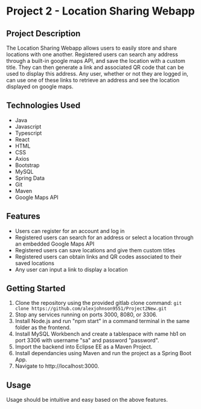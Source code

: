 # Project 2 - Location Sharing Webapp

## Project Description

The Location Sharing Webapp allows users to easily store and share locations with one another. Registered users can search any address through a built-in google maps API, and save the location with a custom title. They can then generate a link and associated QR code that can be used to display this address. Any user, whether or not they are logged in, can use one of these links to retrieve an address and see the location displayed on google maps.

## Technologies Used

* Java
* Javascript
* Typescript
* React
* HTML
* CSS
* Axios
* Bootstrap
* MySQL
* Spring Data
* Git
* Maven
* Google Maps API

## Features

* Users can register for an account and log in
* Registered users can search for an address or select a location through an embedded Google Maps API
* Registered users can save locations and give them custom titles
* Registered users can obtain links and QR codes associated to their saved locations
* Any user can input a link to display a location

## Getting Started
   
1) Clone the repository using the provided gitlab clone command: `git clone https://github.com/alexjohnson9551/Project2New.git`
2) Stop any services running on ports 3000, 8080, or 3306.
3) Install Node.js and run "npm start" in a command terminal in the same folder as the frontend.
4) Install MySQL Workbench and create a tablespace with name hb1 on port 3306 with username "sa" and password "password".
5) Import the backend into Eclipse EE as a Maven Project.
6) Install dependancies using Maven and run the project as a Spring Boot App.
7) Navigate to http://localhost:3000.

## Usage

Usage should be intuitive and easy based on the above features.
